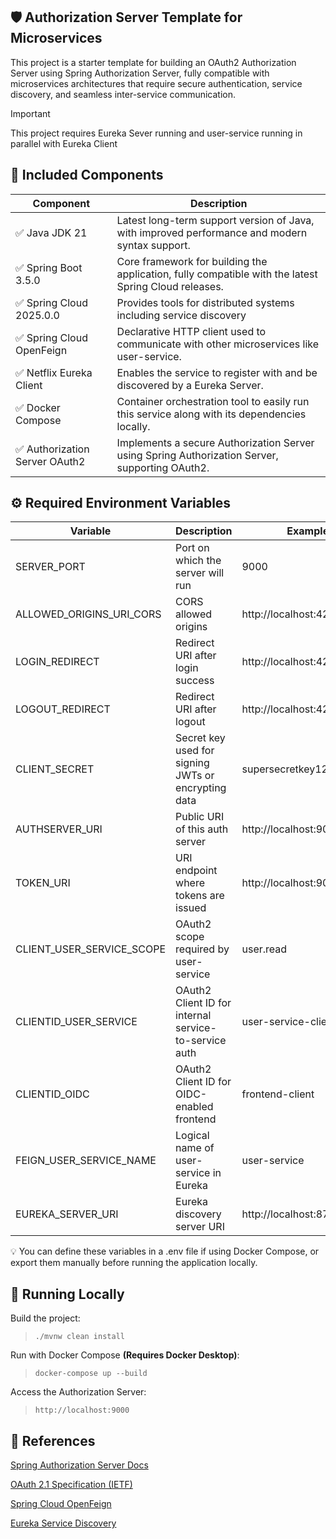 ## 🛡️ Authorization Server Template for Microservices

This project is a starter template for building an OAuth2 Authorization Server using Spring Authorization Server, fully
compatible with microservices architectures that require secure authentication, service discovery, and seamless
inter-service communication.

> [!IMPORTANT]
> This project requires Eureka Sever running and user-service running in parallel with Eureka Client

## 🔧 Included Components

| Component                     | Description                                                                                          |
|-------------------------------|------------------------------------------------------------------------------------------------------|
| ✅ Java JDK 21                 | Latest long-term support version of Java, with improved performance and modern syntax support.       |
| ✅ Spring Boot 3.5.0           | Core framework for building the application, fully compatible with the latest Spring Cloud releases. |
| ✅ Spring Cloud 2025.0.0       | Provides tools for distributed systems including service discovery                                   |
| ✅ Spring Cloud OpenFeign      | Declarative HTTP client used to communicate with other microservices like user-service.              |
| ✅ Netflix Eureka Client       | Enables the service to register with and be discovered by a Eureka Server.                           |
| ✅ Docker Compose              | Container orchestration tool to easily run this service along with its dependencies locally.         |
| ✅ Authorization Server OAuth2 | Implements a secure Authorization Server using Spring Authorization Server, supporting OAuth2.       |

## ⚙️ Required Environment Variables

| Variable                  | Description                                            | Example values                      |
|---------------------------|--------------------------------------------------------|-------------------------------------|
| SERVER_PORT               | Port on which the server will run                      | 9000                                |
| ALLOWED_ORIGINS_URI_CORS  | CORS allowed origins                                   | http://localhost:4200               |
| LOGIN_REDIRECT            | 	Redirect URI after login success                      | 	http://localhost:4200/dashboard    |
| LOGOUT_REDIRECT           | 	Redirect URI after logout                             | 	http://localhost:4200/login        |
| CLIENT_SECRET             | 	Secret key used for signing JWTs or encrypting data   | 	supersecretkey123!                 |
| AUTHSERVER_URI            | 	Public URI of this auth server                        | 	http://localhost:9000              |
| TOKEN_URI                 | 	URI endpoint where tokens are issued                  | 	http://localhost:9000/oauth2/token |
| CLIENT_USER_SERVICE_SCOPE | 	OAuth2 scope required by user-service                 | 	user.read                          |
| CLIENTID_USER_SERVICE     | 	OAuth2 Client ID for internal service-to-service auth | 	user-service-client                |
| CLIENTID_OIDC             | 	OAuth2 Client ID for OIDC-enabled frontend            | 	frontend-client                    |
| FEIGN_USER_SERVICE_NAME   | 	Logical name of user-service in Eureka                | 	user-service                       |
| EUREKA_SERVER_URI         | 	Eureka discovery server URI                           | 	http://localhost:8761/eureka/      |

💡 You can define these variables in a .env file if using Docker Compose, or export them manually before running the
application locally.

## 🧪 Running Locally

Build the project:

> ```./mvnw clean install```

Run with Docker Compose **(Requires Docker Desktop)**:

> ```docker-compose up --build```

Access the Authorization Server:

> ```http://localhost:9000```

## 📘 References

[Spring Authorization Server Docs](https://docs.spring.io/spring-authorization-server/reference/overview.html)

[OAuth 2.1 Specification (IETF)](https://oauth.net/2.1/)

[Spring Cloud OpenFeign](https://docs.spring.io/spring-cloud-openfeign/docs/current/reference/html/)

[Eureka Service Discovery](https://cloud.spring.io/spring-cloud-netflix/reference/html/)